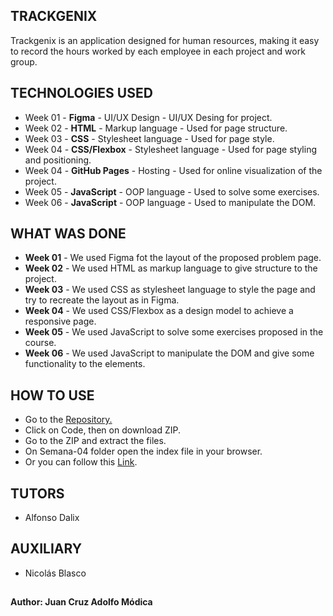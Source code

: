 ## TRACKGENIX

Trackgenix is an application designed for human resources, making it easy to record the hours worked by each employee in each project and work group.

## TECHNOLOGIES USED

* Week 01 - **Figma** - UI/UX Design - UI/UX Desing for project.
* Week 02 - **HTML** - Markup language - Used for page structure.
* Week 03 - **CSS** - Stylesheet language - Used for page style.
* Week 04 - **CSS/Flexbox** - Stylesheet language - Used for page styling and positioning.
* Week 04 - **GitHub Pages** - Hosting - Used for online visualization of the project.
* Week 05 - **JavaScript** - OOP language - Used to solve some exercises.
* Week 06 - **JavaScript** - OOP language - Used to manipulate the DOM.
## WHAT WAS DONE 

* **Week 01** - We used Figma fot the layout of the proposed problem page.
* **Week 02** - We used HTML as markup language to give structure to the project.
* **Week 03** - We used CSS as stylesheet language to style the page and try to recreate the layout as in Figma.
* **Week 04** - We used CSS/Flexbox as a design model to achieve a responsive page.
* **Week 05** - We used JavaScript to solve some exercises proposed in the course.
* **Week 06** - We used JavaScript to manipulate the DOM and give some functionality to the elements.
## HOW TO USE

* Go to the <a href="https://github.com/JuanModica/BaSP-A2022-Etapa-1.git" target="_blank">Repository.</a>
* Click on Code, then on download ZIP.
* Go to the ZIP and extract the files.
* On Semana-04 folder open the index file in your browser.
* Or you can follow this <a href="https://juanmodica.github.io/BaSP-A2022-Etapa-1/Semana-06/views/index.html">Link</a>.

## TUTORS 

* Alfonso Dalix

## AUXILIARY

* Nicolás Blasco

## 

**Author: Juan Cruz Adolfo Módica**
